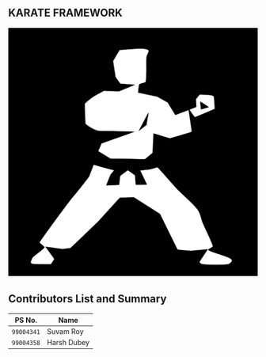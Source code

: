 ## KARATE FRAMEWORK

<kbd>![KARATE_FRAMEWORK](https://github.com/99004341-SuvamRoy/Shadow_Project/blob/master/K.png)</kbd>

## Contributors List and Summary

| PS No. |  Name   |  
|-------|---------|
|`99004341` | Suvam Roy  | 
|`99004358` | Harsh Dubey  | 
